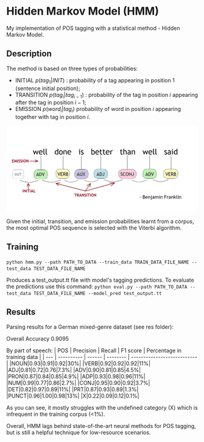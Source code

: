 # Hidden Markov Model (HMM)
My implementation of POS tagging with a statistical method - Hidden Markov Model. 

## Description
The method is based on three types of probabilities: 
- INITIAL $`p(tag_1|INIT)`$ : probability of a tag appearing in position 1 (sentence initial position);
- TRANSITION $`p(tag_i|{tag}_{i-1})`$ : probability of the tag in position $`i`$ appearing after the tag in position $`i-1`$; 
- EMISSION $`p(word_i|tag_i)`$ probability of word in position $`i`$ appearing together with tag in position $`i`$.

![example_sentence](https://github.com/uliana65/hmm/blob/main/figures/sent_example.png)

Given the initial, transition, and emission probabilities learnt from a corpus, the most optimal POS sequence is selected with the Viterbi algorithm. 

## Training
`python hmm.py --path PATH_TO_DATA --train_data TRAIN_DATA_FILE_NAME --test_data TEST_DATA_FILE_NAME`

Produces a test_output.tt file with model's tagging predictions. To evaluate the predictions use this command:
`python eval.py --path PATH_TO_DATA --test_data TEST_DATA_FILE_NAME --model_pred test_output.tt`



## Results
Parsing results for a German mixed-genre dataset (see res folder):

Overall Accuracy 0.9095

By part of speech:
| POS | Precision  | Recall | F1 score | Percentage in training data |
| --- | ---------- | ------ | -------- | --------------------------- |
|NOUN|0.93|0.91|0.92|30%|
|VERB|0.92|0.92|0.92|11%|
|ADJ|0.81|0.72|0.76|7.3%|
|ADV|0.90|0.81|0.85|4.5%|
|PRON|0.87|0.84|0.85|4.9%|
|ADP|0.93|0.98|0.96|11%|
|NUM|0.99|0.77|0.86|2.7%|
|CONJ|0.95|0.90|0.92|3.7%|
|DET|0.82|0.97|0.89|11%|
|PRT|0.87|0.93|0.89|1.3%|
|PUNCT|0.96|1.00|0.98|13%|
|X|0.22|0.09|0.12|0.1%|

As you can see, it mostly struggles with the undefined category (X) which is infrequent in the training corpus (<1%).  

Overall, HMM lags behind state-of-the-art neural methods for POS tagging, but is still a helpful technique for low-resource scenarios.
